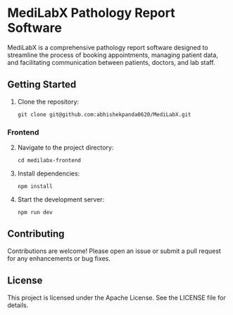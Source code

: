 # MediLabX Pathology Report Software

MediLabX is a comprehensive pathology report software designed to streamline the process of booking appointments, managing patient data, and facilitating communication between patients, doctors, and lab staff.

## Getting Started 

1. Clone the repository:
   ```
   git clone git@github.com:abhishekpanda0620/MediLabX.git
   ```
### Frontend
2. Navigate to the project directory:
   ```
   cd medilabx-frontend
   ```

3. Install dependencies:
   ```
   npm install
   ```

4. Start the development server:
   ```
   npm run dev
   ```

## Contributing

Contributions are welcome! Please open an issue or submit a pull request for any enhancements or bug fixes.

## License

This project is licensed under the Apache License. See the LICENSE file for details.
